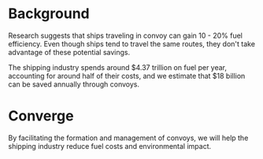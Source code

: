 # Background
Research suggests that ships traveling in convoy can gain 10 - 20% fuel efficiency. Even though ships tend to travel the same routes, they don't take advantage of these potential savings.

The shipping industry spends around $4.37 trillion on fuel per year, accounting for around half of their costs, and we estimate that $18 billion can be saved annually through convoys.

# Converge
By facilitating the formation and management of convoys, we will help the shipping industry reduce fuel costs and environmental impact.
